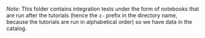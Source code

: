 *Note:* This folder contains integration tests under the form of notebooks that are run after the tutorials (hence the `z-` prefix in the directory name, because the tutorials are run in alphabetical order) so we have data in the catalog.
